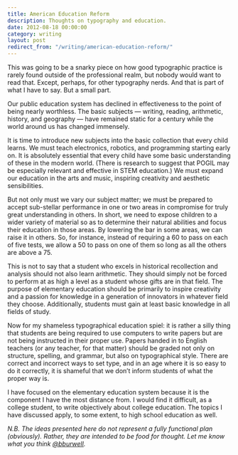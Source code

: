 ```yaml
---
title: American Education Reform
description: Thoughts on typography and education.
date: 2012-08-18 00:00:00
category: writing
layout: post
redirect_from: "/writing/american-education-reform/"
---
```


This was going to be a snarky piece on how good typographic practice is rarely found outside of the professional realm, but nobody would want to read that. Except, perhaps, for other typography nerds. And that is part of what I have to say. But a small part.

<!--more-->

Our public education system has declined in effectiveness to the point of being nearly worthless. The basic subjects — writing, reading, arithmetic, history, and geography — have remained static for a century while the world around us has changed immensely.

It is time to introduce new subjects into the basic collection that every child learns. We must teach electronics, robotics, and programming starting early on. It is absolutely essential that every child have some basic understanding of these in the modern world. (There is research to suggest that POGIL may be especially relevant and effective in STEM education.) We must expand our education in the arts and music, inspiring creativity and aesthetic sensibilities.

But not only must we vary our subject matter; we must be prepared to accept sub-stellar performance in one or two areas in compromise for truly great understanding in others. In short, we need to expose children to a wider variety of material so as to determine their natural abilities and focus their education in those areas. By lowering the bar in some areas, we can raise it in others. So, for instance, instead of requiring a 60 to pass on each of five tests, we allow a 50 to pass on one of them so long as all the others are above a 75.

This is not to say that a student who excels in historical recollection and analysis should not also learn arithmetic. They should simply not be forced to perform at as high a level as a student whose gifts are in that field. The purpose of elementary education should be primarily to inspire creativity and a passion for knowledge in a generation of innovators in whatever field they choose. Additionally, students must gain at least basic knowledge in all fields of study.

Now for my shameless typographical education spiel: it is rather a silly thing that students are being required to use computers to write papers but are not being instructed in their proper use. Papers handed in to English teachers (or any teacher, for that matter) should be graded not only on structure, spelling, and grammar, but also on typographical style. There are correct and incorrect ways to set type, and in an age where it is so easy to do it correctly, it is shameful that we don’t inform students of what the proper way is.

I have focused on the elementary education system because it is the component I have the most distance from. I would find it difficult, as a college student, to write objectively about college education. The topics I have discussed apply, to some extent, to high school education as well.

_N.B. The ideas presented here do not represent a fully functional plan (obviously). Rather, they are intended to be food for thought. Let me know what you think [@bburwell](https://twitter.com/bburwell)._

